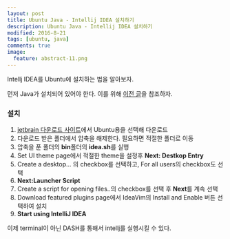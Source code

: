 ```yaml
---
layout: post
title: Ubuntu Java - Intellij IDEA 설치하기 
description: Ubuntu Java - Intellij IDEA 설치하기 
modified: 2016-8-21
tags: [ubuntu, java]
comments: true
image:
  feature: abstract-11.png
---
```

Intellj IDEA를 Ubuntu에 설치하는 법을 알아보자. 

먼저 Java가 설치되어 있어야 한다. 이를 위해 [이전 글]()을 참조하자.

### 설치 

1. [jetbrain 다운로드 사이트](https://www.jetbrains.com/idea/)에서 Ubuntu용을 선택해 다운로드 
2. 다운로드 받은 폴더에서 압축을 해제한다. 필요하면 적절한 폴더로 이동
3. 압축을 푼 폴더의 **bin**폴더의 **idea.sh**를 실행
4. Set UI theme page에서 적절한 theme을 설정후 **Next: Destkop Entry**
5. Create a desktop... 의 checkbox를 선택하고, For all users의 checkbox도 선택 
6. **Next:Launcher Script**
7. Create a script for opening files..의 checkbox를 선택 후 **Next**를 계속 선택
8. Download featured plugins page에서 IdeaVim의 Install and Enable 버튼 선택하여 설치
9. **Start using IntelliJ IDEA**

이제 terminal이 아닌 DASH를 통해서 intellj를 실행시킬 수 있다. 
